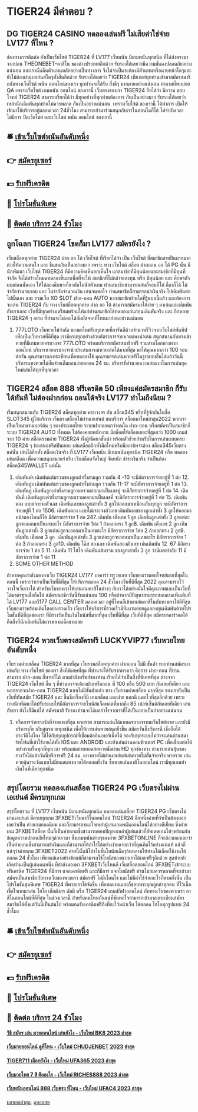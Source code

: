 # TIGER24 มีคำตอบ ?
## DG TIGER24 CASINO ทดลองเล่นฟรี ไม่เสียค่าใช่จ่าย LV177 ที่ไหน ?
ช่องทางการติดต่อ
ยังเป็นเว็บไซต์ TIGER24 ที่ LV177 เว็บพนัน มีเกมพนันทุกชนิด ที่ได้ส่งตรงมาจากบ่อน THEONEBET-คาสิโน ของต่างประเทศอีกด้วย รับรองได้เลยว่ามีความมั่นคงปลอดภัยอย่างแน่นอน และเรานั้นคืนตัวแทนหลักอย่างเป็นทางการ จึงไม่จำเป็นจะต้องมีตัวแทนหรือนายหน้าใดๆและยังไม่ต้องผ่านเอเย่นต์ใดๆทั้งสิ้นอีกด้วย รับรองได้เลยว่า TIGER24 เพียงแค่ทุกท่านเข้ามาสมัครสมาชิกกับทางเว็บไซต์ พนัน ออนไลน์ของเรา ทุกท่านจะได้รับ สิ่งดีๆ มากมายอย่างแน่นอน
คําถามที่พบบ่อย QA
เพราะเว็บไซต์ เกมพนัน ออนไลน์ ของเรานี้ เว็บตรงของเรา TIGER24 ถือได้ว่า มีความ ตอบโจทย์ TIGER24 สามารถเรียกได้ว่า มีทุกอย่างที่ทุกท่านต้องการ กันเป็นอย่างมาก รับรองได้เลยว่าเหล่านักเดิมพันทุกท่านไม่ควรพลาด กันเป็นอย่างแน่นอน  เพราะเว็บไซต์ ของเรานี้ ได้ทำการ เปิดให้เช้ามาใช้บริการอยู่ตลอดเวลา 24ชั่วโมง สามารถเข้ามาร่วมสนุกกับเราในตอนใดก็ได้ ไม่จำกัดเวลา ไม่มีการ ปิดเว็บไซต์ และเว็บไซต์ พนัน ออนไลน์ ของเรานี้

## 🛎 [เข้าเว็บไซต์พนันอันดับหนึ่ง](https://bit.ly/3SdLNi2)
## 👉 [สมัครยูเซอร์](https://bit.ly/3SdLNi2)
## 💵 [รับฟรีเครดิต](https://bit.ly/3dyRKHj)
## 👑 [โปรโมชั่นพิเศษ](https://bit.ly/3dyRKHj)
## 📱 [ติดต่อ บริการ 24 ชัวโมง](https://bit.ly/3dyRKHj)

## ถูกโฉลก TIGER24 โชคก็มา LV177 สมัครยังไง ?
เว็บสล็อตทุกค่าย TIGER24 ฝาก ออ โต้ เว็บไซต์ ที่เรียกได้ว่า เป็น เว็บไซต์ ที่สมาชิกสายปั่นมากมาย ต่างให้ความสนใจ และ ชื่นชมกันเป็นอย่างมาก เพราะ ทาง เว็บไซต์ สล็อต ฝากถอน ออ โต้ PG นั้น มีนักพัฒนา เว็บไซต์ TIGER24 ที่มีความคิดเห็นอกเห็นใจ แก่สมาชิกที่มีทุนน้อยและสมาชิกที่มีทุนที่จำกัด จึงได้สร้างโหมดทดลองขึ้นมาเพื่อที่จะให้ สมาชิกที่ไม่กล้าจะลงทุน หรือ มีทุนน้อย และ ศึกษาตัวเกมก่อนนั้นเอง ให้ได้ลองศึกษาเกี่ยวกับโบนัสตัวเกม ท่านสมาชิกสามารถเล่นกี่รอบก็ได้ กี่ตาก็ได้ ไม่จำกัดจำนวนรอบ และ ไม่จำกัดจำนวนเงิน เล่นจนพอใจ ท่านสมาชิกก็สามารถนำเงินจริง ไปเดิมพันต่อไปนั้นเอง และ รวมเว็บ XO SLOT ฝาก-ถอน AUTO หากสมาชิกท่านใดที่รู้แบบนี้แล้ว และต้องการจะเล่น TIGER24 กับ ทาง เว็บสล็อตทุกค่าย ฝาก ออ โต้ สามารถสมัครมาได้ง่าย ๆ มาเล่นและเดิมพันกับเราเถอะ เว็บที่มีทุกอย่างเตรียมพร้อมให้แก่ท่านสมาชิกได้ทดลองเล่นก่อนเดิมพันจริง และ อีกหลาย TIGER24 ๆ อย่าง ที่ท่านจะไม่เคยได้สัมผัสจากที่ไหนมาก่อนอย่างแน่นอน
1. 777LOTO เว็บหวยไม่จำกัด ของมาใหม่รับทุกหวยที่การันตีด้วยจำนวนรีวิวจากเว็บไซต์พันทิป เพื่อเป็นเว็บหวยที่ดีที่สุด เรามีครบทุกอย่างด้วยอัตราการจ่ายหวยแพงน่าเล่น สนุกสนานกับทางเข้าหวยที่มีเกมหวยครบวงจร 777LOTO พร้อมบริการสมัครสมาชิกฟรี รวมสามโลกของหวยออนไลน์ บริการหวยครบวงจรนำประสบการณ์หวยเล่นได้มากที่สุด มาให้คุณมากกว่า 100 รอบต่อวัน คุณสามารถลงทะเบียนเพื่อทดลองใช้ คุณสามารถเล่นหวยฟรีในรูปแบบอื่นได้แล้ววันนี้ บริการแทงหวยไม่อั้นจ่ายเต็มถอนง่ายตลอด 24 ชม. บริการที่อำนวยความสะดวกในการเล่นยุคใหม่เล่นได้ทุกที่ทุกเวลา

## TIGER24 สล็อต 888 ฟรีเครดิต 50 เพียงแค่สมัครสมาชิก ก็รับได้ทันที ไม่ต้องฝากก่อน ถอนได้จริง LV177 ทำไมถึงนิยม ?
เริ่มสนุกสนานกับ TIGER24 สล็อตทุกค่าย ครบวงจร กับ สล็อต345 หรือที่รู้จักกันในชื่อ SLOT345 ผู้ให้บริการ เว็บตรงสล็อตไม่ผ่านเอเย่นต์ ขนบริการ สล็อตมาใหม่ล่าสุด2022 พวกเราเป็นเว็บมาแรงเบอร์ต้น ๆ ของประเทศไทย ระบบฝากถอนกว่าคนใด ฝาก-ถอน หรือสมัครเป็นสมาชิกก็ระบบ TIGER24 AUTO ทั้งหมด ไม่ต้องคอยพนักงาน มีสล็อตให้เลือกเยอะที่สุดกว่า 1000 เกมส์ จาก 10 ค่าย สล็อตรวมค่าย TIGER24 ทั้งผู้พัฒนาชั้นนำ พร้อมตัวช่วยสำหรับในการเล่นแบบครบ TIGER24 ๆ ข้อเสนอฟรีสปินเยอะ เล่นสล็อตอีกทั้งมือใหม่หรือมืออาชีพจำต้อง สล็อต345เว็บตรง แค่นั้น เล่นได้อีกทั้ง สล็อตเงินจริง ที่ LV177 เว็บพนัน มีเกมพนันทุกชนิด TIGER24 หรือ ทดลองเล่นสล็อต เพื่อความสนุกสนานร่าเริง เว็บสล็อตจัดใหญ่ จัดหนัก ชำระเงินจริง จำเป็นต้อง สล็อต345WALLET แค่นั้น
1. เดิมพันต่ำ เดิมพันแต้มรวมของลูกเต๋าทั้งสามลูก รวมกัน 4 -10 จะมีอัตราการจ่ายอยู่ที่ 1 ต่อ 12. เดิมพันสูง เดิมพันแต้มรวมของลูกเต๋าทั้งสามลูก รวมกัน 11-17 จะมีอัตราการจ่ายอยู่ที่ 1 ต่อ 13. เดิมพันคู่ เดิมพันลูกเต๋าทั้งสามลูกาผลรวมออกมาเป็นเลขคู่ จะมีอัตราการจ่ายอยู่ที่ 1 ต่อ 14. เดิมพันคี่ เดิมพันลูกเต๋าทั้งสามลูกาผลรวมออกมาเป็นเลขคี่ จะมีอัตราการจ่ายอยู่ที่ 1 ต่อ 15. เดิมพันตอง แบบเจาะจงตัวเลข เดิมพันเลขของลูกเต๋าทั้ง 3 ลูกให้ออกมาเหมือนกันทุกลูก จะมีอัตราการจ่ายอยู่ที่ 1 ต่อ 1506. เดิมพันตอง แบบไม่เจาะจงตัวเลข เดิมพันเลขของลูกเต๋าทั้ง 3 ลูกให้ออกมาหน้าตองไหนก็ได้ มีอัตราการจ่าย 1 ต่อ 247. เดิมพัน เต็งเลข 1 ลูก เดิมพันลูกเต๋าทั้ง 3 ลูกแต่ละลูกจะออกมาเป็นเลขอะไร มีอัตราการจ่าย 1ต่อ 1 ถ้าออกตรง 1 ลูก8. เดิมพัน เต็งเลข 2 ลูก เดิมพันลูกเต๋าทั้ง 3 ลูกแต่ละลูกจะออกมาเป็นเลขอะไร มีอัตราการจ่าย 1ต่อ 2 ถ้าออกตรง 2 ลูก9. เดิมพัน เต็งเลข 3 ลูก  เดิมพันลูกเต๋าทั้ง 3 ลูกแต่ละลูกจะออกมาเป็นเลขอะไร มีอัตราการจ่าย 1 ต่อ 3 ถ้าออกตรง 3 ลูก10. เดิมพัน โต๊ส สองเลข เดิมพันสองตัวเลข เช่นเดิมพัน 12  67 มีอัตราการจ่าย 1 ต่อ 5 11. เดิมพัน 11 ไฮโล เดิมพันแต้มรวม ของลูกเต๋าทั้ง 3 ลูก ว่ามีผลเท่ากับ 11 มีอัตราการจ่าย 1 ต่อ 11
2. SOME OTHER METHOD

ถ้าหากคุณกำลังมองหาเว็บ TIGER24 LV177 บาคาร่า ทรูวอเลท เว็บของเราตอบโจทย์มากที่สุดในตอนนี้ เพราะว่าเราเป็นเว็บที่ดีที่สุด ให้บริการตลอด 24 ชั่วโมง เว็บที่ดีที่สุด 2022 คุณสามารถไว้วางใจเว็บเราได้ สำหรับเว็บของเราให้เล่นเกมคาสิโนต่างๆ กับเราได้อย่างมั่นใจมีคุณภาพและเป็นเว็บที่ได้มาตรฐานชื่อถือได้ สมัครสมาชิกวันนี้รับแน่นอน 100 หรือถ้าหากมีปัญหาสามารถสอบถามเพิ่มเติมที่ได้ LV177 แอลวี177 CALL CENTER ตลอดเวลา อยู่ที่ไหนก็เข้ามาเล่นคาสิโนกับทางเราได้ดีที่สุด เว็บของเราพร้อมเติมโตอย่างรวดเร็ว เว็บเราให้บริการที่รวดเร็วมีทีมงานค่อยดูแลลงทุนเดิมพันด้วยโปรโมชั่นที่ดีที่สุดของเรา ที่มีรางวัลเป็นเงินโบนัสที่มากที่สุด เว็บที่ดีที่สุด เว็บที่ดีที่สุด สมัครบาคาร่าออโต้ คือสิ่งที่นักเดิมพันไม่ควรพลาดเด็ดขาดเลย

## TIGER24 หวยเว็บตรงสมัครฟรี LUCKYVIP77 เว็บหวยไทย อันดับหนึ่ง
เว็บรวมค่ายสล็อต TIGER24 มากที่สุด เว็บรวมสล็อตทุกค่าย ฝากถอน ไม่มี ขั้นต่ํา หากท่านสมัครมาเล่นกับ ทาง เว็บไซต์ ของเรา สิ่งที่พิเศษที่สุด ที่ท่านจะได้รับจากทางเรา คือการ ฝาก-ถอน ที่ท่านสามารถ ฝาก-ถอน กี่บาทก็ได้ ตามกำลังทรัพย์ของท่าน เรียกได้ว่าเป็นสิ่งที่พิเศษที่สุด ต่างจาก TIGER24 เว็บไซต์ อื่น ๆ ที่ท่านอาจจะต้องฝากหรือถอน ที่ 100 หรือ 500 บาท กันเลยทีเดียว และ นอกจากจะฝาก-ถอน TIGER24 แบบไม่มีขั้นต่ำแล้ว ทาง เว็บรวมค่ายสล็อต มากที่สุด ของเรายังเป็น เว็บที่ทันสมัย TIGER24 และ ขึ้นชื่อเรื่องที่มี เกมสล็อต แตกง่าย แตกดี แตกไวที่สุดอีกด้วย เพราะ ทางนักพัฒนาได้ปรับระบบให้มีอัตราการจ่ายโบนัสแจ็คพอตที่มากถึง 85 เปอร์เซ็นต์กันเลยทีเดียว เล่นกับเรา ยังไงก็มีแต่ได้ สมัครมาสิ รับรองท่านจะได้ผลกำไรจากเราที่ได้เป็นกอบเป็นกำอย่างแน่นอน
1. หรือการจ่ายรางวัลที่จ่ายแพงที่สุด หวยรวย สามารถเล่นได้แบบครบวงจรบนเว็บไซต์หวย และยังมีบริการเกี่ยวกับสูตรหวยทุกชนิด เพื่อให้การเล่นหวยสนุกยิ่งขึ้น สมัครวันนี้บริการดี เชื่อถือได้ประวัติไม่โกง ใช้ได้กับทุกอุปกรณ์ที่เชื่อมต่ออินเทอร์เน็ตได้ รองรับทุกระบบไม่ว่าจะเล่นผ่านสมาร์ทโฟนที่เข้าใช้งานได้ทั้ง IOS และ ANDROID และยังเล่นผ่านคอมพิวเตอร์ PC เพื่อเชื่อมต่อได้อย่างราบรื่นทุกที่ทุกเวลา พร้อมชมถ่ายทอดสดหวยชัดผ่าน HD ทุกช่องทาง สามารถเล่นลุ้นของรางวัลได้แล้ววันนี้บริการฟรี 24 ชม. แทงหวยไม่ผ่านเอเย่นต์เล่นหวยไม่อั้นจ่ายจริง หวยรวย เล่นหวยลุ้นรางวัลแบบไม่มีหมดแทงหวยได้ตลอดทั้งวัน ซื้อหวยเล่นคาสิโนออนไลน์ เรามีทุกเกมทำเงินในที่เดียวทุกชนิด

## สรุปโดยรวม ทดลองเล่นสล็อต TIGER24 PG เว็บตรงไม่ผ่านเอเย่นต์ มีครบทุกเกม
สรุปโดยรวม ที่ LV177 เว็บพนัน มีเกมพนันทุกชนิด ทดลองเล่นสล็อต TIGER24 PG เว็บตรงไม่ผ่านเอเย่นต์ มีครบทุกเกม 3FXBETเว็บคาสิโนออนไลน์ TIGER24 อีกหนึ่งค่ายที่จำเป็นต้องบอกเลยว่าเป็น ค่ายเกมยอดนิยม และก็สามารถชนะใจเหล่าผู้เล่นเกมพนันออนไลน์ได้อย่างดีเยี่ยม ซึ่งค่ายเกม 3FXBETสล็อต นั้นก็เป็นค่ายเกมซึ่งสามารถตอบปัญหาเหล่าผู้เล่นแล้วก็อัพเดตเกมให้ๆพร้อมกับข้อมูลความปลอดภัยใหม่ๆด้วยเวลา ซึ่งเกมพนันต่างๆของค่าย 3FXBETONLINE ก็จะต้องบอกเลยว่าเป็นค่ายเกมซึ่งสามารถทำเงินและก็สามารถได้กำไรได้อย่างง่ายดายกว่าที่คุณคิดไว้อย่างแน่แท้ แล้วก็แน่ๆว่าค่ายเกม 3FXBET2022 ค่ายนี้นั้นมีโปรโมชั่นโบนัสเด็ดๆล้นหลามให้ท่านได้เลือกใช้งานได้ตลอด 24 ชั่วโมง เพียงแต่เอาอย่างข้อแม้ก็สามารถใช้โบนัสของพวกเราได้เลยฟรีๆอีกด้วย
สุดท้ายถ้าเกิดท่านเป็นผู้เล่นคนหนึ่ง ที่กำลังมองหา 3FXBETเว็บไหนดี เว็บสล็อตออนไลน์ 3FXBETเข้าระบบ ฟรีเครดิต TIGER24 ที่มีการ แจกเครดิตฟรี และก็มีการ แจกโบนัสฟรี ท่านไม่สมควรพลาดที่จะเข้ามาสมัครเป็นสมาชิกกับทางเว็บของพวกเรา สมัครฟรี ไม่มีเงื่อนไข และไม่มีค่าใช้จ่ายอะไรก็ตามทั้งนั้น เป็น โปรโมชั่นสุดพิเศษ TIGER24 ที่พวกเราได้จัดขึ้น เพื่อทดแทนและก็ขอบพระคุณลูกค้าทุกคน ที่ไว้เนื้อเชื่อใจเขามาเล่น ไฮโล เสือมังกร ดัมมี่ หรือ TIGER24 เกมส์กีฬาออนไลน์ กับทางเว็บของพวกเรา คาสิโนออนไลน์ที่ดีที่สุด ในช่วงเวลานี้ สำหรับคนไหนกันแน่ที่พึงพอใจสามารถเข้ามาลงทะเบียนสมัครสมาชิกได้ตั้งแต่วันนี้เป็นต้นไป พร้อมกดรับเครดิตฟรีถึงที่กะไว้หน้าเว็บ ได้ตลอด ไฮโลทุกรูปแบบ 24 ชั่วโมง

## 🛎 [เข้าเว็บไซต์พนันอันดับหนึ่ง](https://bit.ly/3SdLNi2)
## 👉 [สมัครยูเซอร์](https://bit.ly/3SdLNi2)
## 💵 [รับฟรีเครดิต](https://bit.ly/3dyRKHj)
## 👑 [โปรโมชั่นพิเศษ](https://bit.ly/3dyRKHj)
## 📱 [ติดต่อ บริการ 24 ชัวโมง](https://bit.ly/3dyRKHj)

#### [วิธี สมัคร เล่น มวยออนไลน์ เล่นยังไง - เว็บใหม่ BK8 2023 ล่าสุด](https://atom.io/themes/วิธี%20สมัคร%20เล่น%20มวยออนไลน์%20เล่นยังไง%20-%20เว็บใหม่%20bk8%202023%20ล่าสุด)
#### [เว็บมวยออนไลน์ ดูที่ไหน - เว็บใหม่ CHUDJENBET 2023 ล่าสุด](https://atom.io/themes/เว็บมวยออนไลน์%20ดูที่ไหน%20-%20เว็บใหม่%20chudjenbet%202023%20ล่าสุด)
#### [TIGER711 เลือกยังไง - เว็บใหม่ UFA365 2023 ล่าสุด](https://atom.io/themes/tiger711%20เลือกยังไง%20-%20เว็บใหม่%20ufa365%202023%20ล่าสุด)
#### [เว็บมวยไทย 7 สี คืออะไร - เว็บใหม่ RICHES888 2023 ล่าสุด](https://atom.io/themes/เว็บมวยไทย%207%20สี%20คืออะไร%20-%20เว็บใหม่%20riches888%202023%20ล่าสุด)
#### [เว็บพนันออนไลน์ 888 เว็บตรง ที่ไหน - เว็บใหม่ UFAC4 2023 ล่าสุด](https://atom.io/themes/เว็บพนันออนไลน์%20888%20เว็บตรง%20ที่ไหน%20-%20เว็บใหม่%20ufac4%202023%20ล่าสุด)

[ผลบอลล่าสุด](https://siamsport.tv "ผลบอลล่าสุด"), [ดูบอลสด](https://siamsport.tv/ดูบอลสด "ดูบอลสด")
